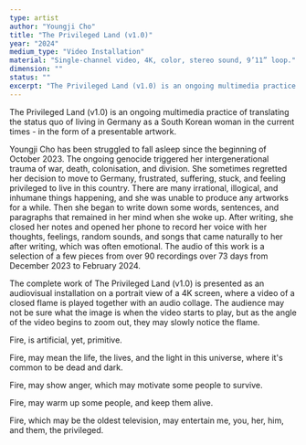 ```yaml
---
type: artist
author: "Youngji Cho"
title: "The Privileged Land (v1.0)"
year: "2024"
medium_type: "Video Installation"
material: "Single-channel video, 4K, color, stereo sound, 9’11” loop."
dimension: ""
status: ""
excerpt: "The Privileged Land (v1.0) is an ongoing multimedia practice of translating the status quo of living in Germany as a South Korean woman in the current times - in the form of a presentable artwork.Youngji Cho has been struggled to fall asleep since the beginning of October 2023. The ongoing genocide triggered her intergenerational trauma of war, death, colonisation, and division. She sometimes regretted her decision to move to Germany, frustrated, suffering, stuck, and feeling privileged to live in this country..."
---
```

The Privileged Land (v1.0) is an ongoing multimedia practice of translating the status quo of living in Germany as a South Korean woman in the current times - in the form of a presentable artwork.

Youngji Cho has been struggled to fall asleep since the beginning of October 2023. The ongoing genocide triggered her intergenerational trauma of war, death, colonisation, and division. She sometimes regretted her decision to move to Germany, frustrated, suffering, stuck, and feeling privileged to live in this country. There are many irrational, illogical, and inhumane things happening, and she was unable to produce any artworks for a while. Then she began to write down some words, sentences, and paragraphs that remained in her mind when she woke up. After writing, she closed her notes and opened her phone to record her voice with her thoughts, feelings, random sounds, and songs that came naturally to her after writing, which was often emotional. The audio of this work is a selection of a few pieces from over 90 recordings over 73 days from December 2023 to February 2024.

The complete work of The Privileged Land (v1.0) is presented as an audiovisual installation on a portrait view of a 4K screen, where a video of a closed flame is played together with an audio collage. The audience may not be sure what the image is when the video starts to play, but as the angle of the video begins to zoom out, they may slowly notice the flame.

Fire, is artificial, yet, primitive.

Fire, may mean the life, the lives, and the light in this universe, where it's common to be dead and dark.

Fire, may show anger, which may motivate some people to survive.

Fire, may warm up some people, and keep them alive.

Fire, which may be the oldest television, may entertain me, you, her, him, and them, the privileged.
